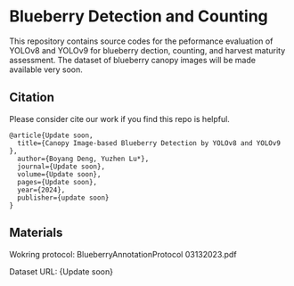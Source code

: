 # Blueberry Detection and Counting
This repository contains source codes for the peformance evaluation of YOLOv8 and YOLOv9 for blueberry dection, counting, and harvest maturity assessment. The dataset of blueberry canopy images will be made available very soon. 

 ## Citation
Please consider cite our work if you find this repo is helpful.
```
@article{Update soon,
  title={Canopy Image-based Blueberry Detection by YOLOv8 and YOLOv9 },
  author={Boyang Deng, Yuzhen Lu*},
  journal={Update soon},
  volume={Update soon},
  pages={Update soon},
  year={2024},
  publisher={update soon}
}
```

## Materials
 Wokring protocol: BlueberryAnnotationProtocol 03132023.pdf

 Dataset URL: {Update soon}


